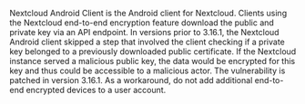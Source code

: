 Nextcloud Android Client is the Android client for Nextcloud. Clients using the Nextcloud end-to-end encryption feature download the public and private key via an API endpoint. In versions prior to 3.16.1, the Nextcloud Android client skipped a step that involved the client checking if a private key belonged to a previously downloaded public certificate. If the Nextcloud instance served a malicious public key, the data would be encrypted for this key and thus could be accessible to a malicious actor. The vulnerability is patched in version 3.16.1. As a workaround, do not add additional end-to-end encrypted devices to a user account.